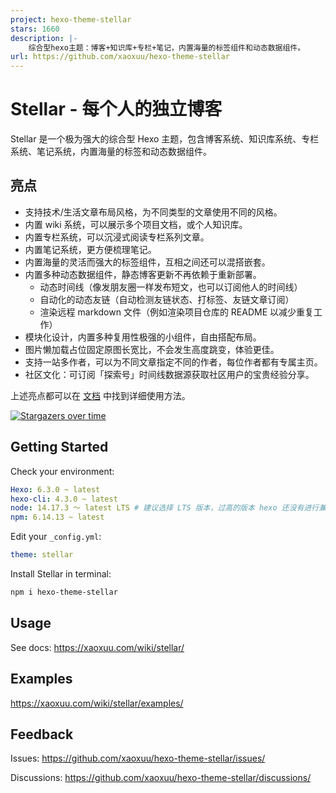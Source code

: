 ```yaml
---
project: hexo-theme-stellar
stars: 1660
description: |-
    综合型hexo主题：博客+知识库+专栏+笔记，内置海量的标签组件和动态数据组件。
url: https://github.com/xaoxuu/hexo-theme-stellar
---
```


# Stellar - 每个人的独立博客

Stellar 是一个极为强大的综合型 Hexo 主题，包含博客系统、知识库系统、专栏系统、笔记系统，内置海量的标签和动态数据组件。

## 亮点

- 支持技术/生活文章布局风格，为不同类型的文章使用不同的风格。
- 内置 wiki 系统，可以展示多个项目文档，或个人知识库。
- 内置专栏系统，可以沉浸式阅读专栏系列文章。
- 内置笔记系统，更方便梳理笔记。
- 内置海量的灵活而强大的标签组件，互相之间还可以混搭嵌套。
- 内置多种动态数据组件，静态博客更新不再依赖于重新部署。
  - 动态时间线（像发朋友圈一样发布短文，也可以订阅他人的时间线）
  - 自动化的动态友链（自动检测友链状态、打标签、友链文章订阅）
  - 渲染远程 markdown 文件（例如渲染项目仓库的 README 以减少重复工作）
- 模块化设计，内置多种复用性极强的小组件，自由搭配布局。
- 图片懒加载占位固定原图长宽比，不会发生高度跳变，体验更佳。
- 支持一站多作者，可以为不同文章指定不同的作者，每位作者都有专属主页。
- 社区文化：可订阅「探索号」时间线数据源获取社区用户的宝贵经验分享。

上述亮点都可以在 [文档](https://xaoxuu.com/wiki/stellar/) 中找到详细使用方法。

[![Stargazers over time](https://starchart.cc/xaoxuu/hexo-theme-stellar.svg)](https://starchart.cc/xaoxuu/hexo-theme-stellar)


## Getting Started

Check your environment:

```yaml
Hexo: 6.3.0 ~ latest
hexo-cli: 4.3.0 ~ latest
node: 14.17.3 ～ latest LTS # 建议选择 LTS 版本，过高的版本 hexo 还没有进行兼容。
npm: 6.14.13 ~ latest
```

Edit your `_config.yml`:

```yaml
theme: stellar
```

Install Stellar in terminal:

```bash
npm i hexo-theme-stellar
```

## Usage

See docs: https://xaoxuu.com/wiki/stellar/

## Examples

https://xaoxuu.com/wiki/stellar/examples/

## Feedback

Issues: https://github.com/xaoxuu/hexo-theme-stellar/issues/

Discussions: https://github.com/xaoxuu/hexo-theme-stellar/discussions/

